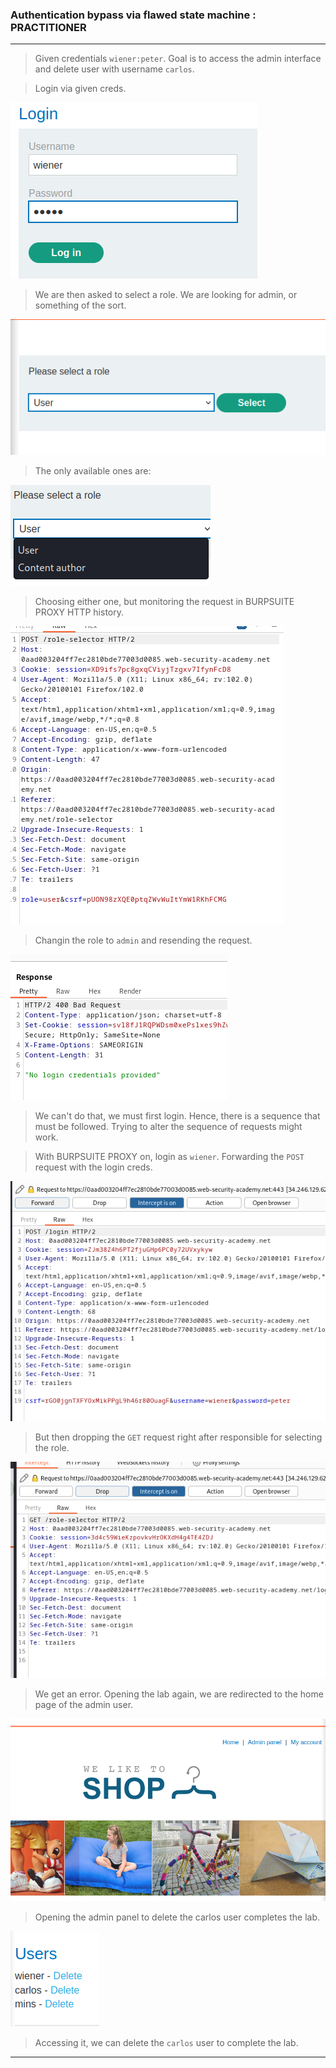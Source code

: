 
### Authentication bypass via flawed state machine : PRACTITIONER

---

> Given credentials `wiener:peter`.
> Goal is to access the admin interface and delete user with username `carlos`.

> Login via given creds.

![wiener-login](./screenshots/wiener-login.png)

> We are then asked to select a role. We are looking for admin, or something of the sort.

![role](./screenshots/role.png)

> The only available ones are:

![roles](./screenshots/roles.png)

> Choosing either one, but monitoring the request in BURPSUITE PROXY HTTP history.

![lab11-req](./screenshots/lab11-req.png)

> Changin the role to `admin` and resending the request.

![lab11-err](./screenshots/lab11-err.png)

> We can't do that, we must first login. Hence, there is a sequence that must be followed.
> Trying to alter the sequence of requests might work.

> With BURPSUITE PROXY on, login as `wiener`.
> Forwarding the `POST` request with the login creds.

![lab11-post-1](./screenshots/lab11-post-1.png)

> But then dropping the `GET` request right after responsible for selecting the role.

![lab11-get-1](./screenshots/lab11-get-1.png)

> We get an error. Opening the lab again, we are redirected to the home page of the admin user.

![lab11-admin-home](./screenshots/lab11-admin-home.png)

> Opening the admin panel to delete the carlos user completes the lab.


![lab11-carlos](./screenshots/lab6-carlos.png)

> Accessing it, we can delete the `carlos` user to complete the lab.

---